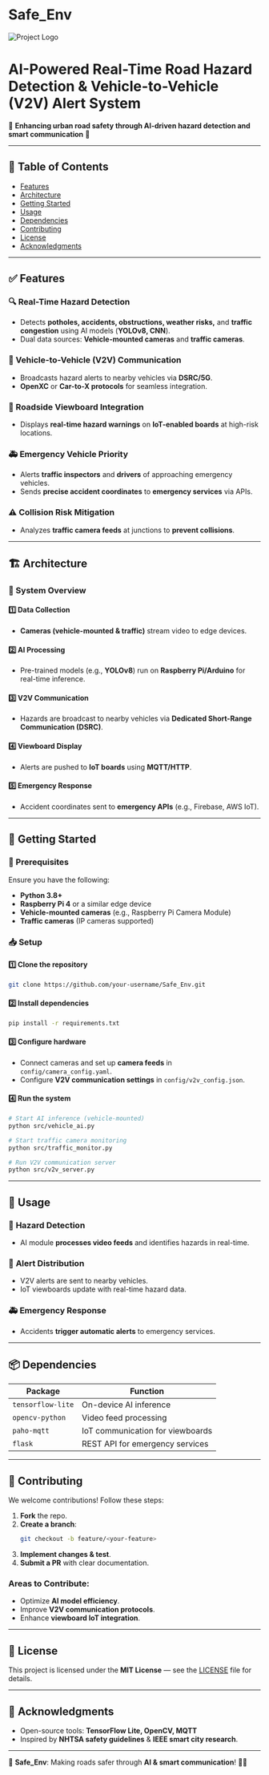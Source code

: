 # Safe_Env

![Project Logo](your-logo-url)

# AI-Powered Real-Time Road Hazard Detection & Vehicle-to-Vehicle (V2V) Alert System

🚗 **Enhancing urban road safety through AI-driven hazard detection and smart communication** 🚦

---

## 📖 Table of Contents

- [Features](#features)
- [Architecture](#architecture)
- [Getting Started](#getting-started)
- [Usage](#usage)
- [Dependencies](#dependencies)
- [Contributing](#contributing)
- [License](#license)
- [Acknowledgments](#acknowledgments)

---

## ✅ Features

### 🔍 Real-Time Hazard Detection
- Detects **potholes, accidents, obstructions, weather risks,** and **traffic congestion** using AI models (**YOLOv8, CNN**).
- Dual data sources: **Vehicle-mounted cameras** and **traffic cameras**.

### 🚗 Vehicle-to-Vehicle (V2V) Communication
- Broadcasts hazard alerts to nearby vehicles via **DSRC/5G**.
- **OpenXC** or **Car-to-X protocols** for seamless integration.

### 📢 Roadside Viewboard Integration
- Displays **real-time hazard warnings** on **IoT-enabled boards** at high-risk locations.

### 🚑 Emergency Vehicle Priority
- Alerts **traffic inspectors** and **drivers** of approaching emergency vehicles.
- Sends **precise accident coordinates** to **emergency services** via APIs.

### ⚠️ Collision Risk Mitigation
- Analyzes **traffic camera feeds** at junctions to **prevent collisions**.

---

## 🏗️ Architecture

### 🔹 System Overview

#### 1️⃣ **Data Collection**
- **Cameras (vehicle-mounted & traffic)** stream video to edge devices.

#### 2️⃣ **AI Processing**
- Pre-trained models (e.g., **YOLOv8**) run on **Raspberry Pi/Arduino** for real-time inference.

#### 3️⃣ **V2V Communication**
- Hazards are broadcast to nearby vehicles via **Dedicated Short-Range Communication (DSRC)**.

#### 4️⃣ **Viewboard Display**
- Alerts are pushed to **IoT boards** using **MQTT/HTTP**.

#### 5️⃣ **Emergency Response**
- Accident coordinates sent to **emergency APIs** (e.g., Firebase, AWS IoT).

---

## 🚀 Getting Started

### 🔧 Prerequisites

Ensure you have the following:
- **Python 3.8+**
- **Raspberry Pi 4** or a similar edge device
- **Vehicle-mounted cameras** (e.g., Raspberry Pi Camera Module)
- **Traffic cameras** (IP cameras supported)

### 📥 Setup

#### 1️⃣ **Clone the repository**
```bash
git clone https://github.com/your-username/Safe_Env.git
```

#### 2️⃣ **Install dependencies**
```bash
pip install -r requirements.txt
```

#### 3️⃣ **Configure hardware**
- Connect cameras and set up **camera feeds** in `config/camera_config.yaml`.
- Configure **V2V communication settings** in `config/v2v_config.json`.

#### 4️⃣ **Run the system**
```bash
# Start AI inference (vehicle-mounted)
python src/vehicle_ai.py

# Start traffic camera monitoring
python src/traffic_monitor.py

# Run V2V communication server
python src/v2v_server.py
```

---

## 🔧 Usage

### 🎥 **Hazard Detection**
- AI module **processes video feeds** and identifies hazards in real-time.

### 📡 **Alert Distribution**
- V2V alerts are sent to nearby vehicles.
- IoT viewboards update with real-time hazard data.

### 🚑 **Emergency Response**
- Accidents **trigger automatic alerts** to emergency services.

---

## 📦 Dependencies

| Package | Function |
|---------|----------|
| `tensorflow-lite` | On-device AI inference |
| `opencv-python` | Video feed processing |
| `paho-mqtt` | IoT communication for viewboards |
| `flask` | REST API for emergency services |

---

## 🤝 Contributing

We welcome contributions! Follow these steps:

1. **Fork** the repo.
2. **Create a branch**:
   ```bash
   git checkout -b feature/<your-feature>
   ```
3. **Implement changes & test**.
4. **Submit a PR** with clear documentation.

### Areas to Contribute:
- Optimize **AI model efficiency**.
- Improve **V2V communication protocols**.
- Enhance **viewboard IoT integration**.

---

## 📜 License

This project is licensed under the **MIT License** — see the [LICENSE](LICENSE) file for details.

---

## 🙌 Acknowledgments

- Open-source tools: **TensorFlow Lite, OpenCV, MQTT**
- Inspired by **NHTSA safety guidelines** & **IEEE smart city research**.

---

🚀 **Safe_Env**: Making roads safer through **AI & smart communication**! 🚗💡

